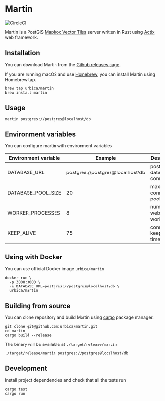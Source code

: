 # Martin

![CircleCI](https://img.shields.io/circleci/project/github/urbica/martin.svg?style=popout)

Martin is a PostGIS [Mapbox Vector Tiles](https://github.com/mapbox/vector-tile-spec) server written in Rust using [Actix](https://github.com/actix/actix-web) web framework.

## Installation

You can download Martin from the [Github releases page](https://github.com/urbica/martin/releases).

If you are running macOS and use [Homebrew](https://brew.sh/), you can install Martin using Homebrew tap.

```shell
brew tap urbica/martin
brew install martin
```

## Usage

```shell
martin postgres://postgres@localhost/db
```

## Environment variables

You can configure martin with environment variables

| Environment variable | Example                          | Description                   |
|----------------------|----------------------------------|-------------------------------|
| DATABASE_URL         | postgres://postgres@localhost/db | postgres database connection  |
| DATABASE_POOL_SIZE   | 20                               | maximum connections pool size |
| WORKER_PROCESSES     | 8                                | number of web server workers  |
| KEEP_ALIVE           | 75                               | connection keep alive timeout |

## Using with Docker

You can use official Docker image `urbica/martin`

```shell
docker run \
  -p 3000:3000 \
  -e DATABASE_URL=postgres://postgres@localhost/db \
  urbica/martin
```

## Building from source

You can clone repository and build Martin using [cargo](https://doc.rust-lang.org/cargo) package manager.

```shell
git clone git@github.com:urbica/martin.git
cd martin
cargo build --release
```

The binary will be available at `./target/release/martin`

```shell
./target/release/martin postgres://postgres@localhost/db
```

## Development

Install project dependencies and check that all the tests run

```shell
cargo test
cargo run
```